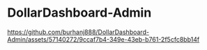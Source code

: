 # DollarDashboard-Admin

https://github.com/burhanj888/DollarDashboard-Admin/assets/57140272/9ccaf7b4-349e-43eb-b761-2f5cfc8bb14f

